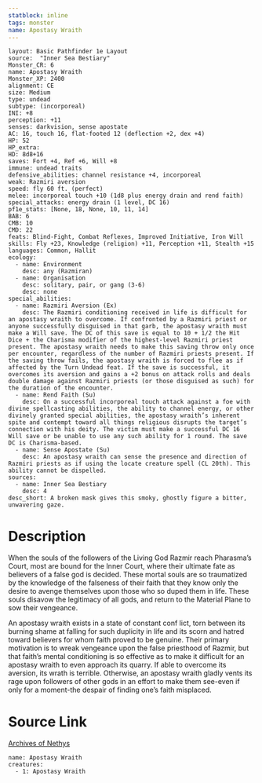 ```yaml
---
statblock: inline
tags: monster
name: Apostasy Wraith
---
```

```statblock
layout: Basic Pathfinder 1e Layout
source:  "Inner Sea Bestiary"
Monster_CR: 6
name: Apostasy Wraith
Monster_XP: 2400
alignment: CE
size: Medium
type: undead
subtype: (incorporeal)
INI: +8
perception: +11
senses: darkvision, sense apostate
AC: 16, touch 16, flat-footed 12 (deflection +2, dex +4)
HP: 52
HP_extra: 
HD: 8d8+16
saves: Fort +4, Ref +6, Will +8
immune: undead traits
defensive_abilities: channel resistance +4, incorporeal
weak: Razmiri aversion
speed: fly 60 ft. (perfect)
melee: incorporeal touch +10 (1d8 plus energy drain and rend faith)
special_attacks: energy drain (1 level, DC 16)
pf1e_stats: [None, 18, None, 10, 11, 14]
BAB: 6
CMB: 10
CMD: 22
feats: Blind-Fight, Combat Reflexes, Improved Initiative, Iron Will
skills: Fly +23, Knowledge (religion) +11, Perception +11, Stealth +15
languages: Common, Hallit
ecology:
  - name: Environment
    desc: any (Razmiran)
  - name: Organisation
    desc: solitary, pair, or gang (3-6)
    desc: none
special_abilities:
  - name: Razmiri Aversion (Ex)
    desc: The Razmiri conditioning received in life is difficult for an apostasy wraith to overcome. If confronted by a Razmiri priest or anyone successfully disguised in that garb, the apostasy wraith must make a Will save. The DC of this save is equal to 10 + 1/2 the Hit Dice + the Charisma modifier of the highest-level Razmiri priest present. The apostasy wraith needs to make this saving throw only once per encounter, regardless of the number of Razmiri priests present. If the saving throw fails, the apostasy wraith is forced to flee as if affected by the Turn Undead feat. If the save is successful, it overcomes its aversion and gains a +2 bonus on attack rolls and deals double damage against Razmiri priests (or those disguised as such) for the duration of the encounter.
  - name: Rend Faith (Su)
    desc: On a successful incorporeal touch attack against a foe with divine spellcasting abilities, the ability to channel energy, or other divinely granted special abilities, the apostasy wraith’s inherent spite and contempt toward all things religious disrupts the target’s connection with his deity. The victim must make a successful DC 16 Will save or be unable to use any such ability for 1 round. The save DC is Charisma-based.
  - name: Sense Apostate (Su)
    desc: An apostasy wraith can sense the presence and direction of Razmiri priests as if using the locate creature spell (CL 20th). This ability cannot be dispelled.
sources:
  - name: Inner Sea Bestiary
    desc: 4
desc_short: A broken mask gives this smoky, ghostly figure a bitter, unwavering gaze.
```
# Description
When the souls of the followers of the Living God Razmir reach Pharasma’s Court, most are bound for the Inner Court, where their ultimate fate as believers of a false god is decided. These mortal souls are so traumatized by the knowledge of the falseness of their faith that they know only the desire to avenge themselves upon those who so duped them in life. These souls disavow the legitimacy of all gods, and return to the Material Plane to sow their vengeance.

An apostasy wraith exists in a state of constant conf lict, torn between its burning shame at falling for such duplicity in life and its scorn and hatred toward believers for whom faith proved to be genuine. Their primary motivation is to wreak vengeance upon the false priesthood of Razmir, but that faith’s mental conditioning is so effective as to make it difficult for an apostasy wraith to even approach its quarry. If able to overcome its aversion, its wrath is terrible. Otherwise, an apostasy wraith gladly vents its rage upon followers of other gods in an effort to make them see-even if only for a moment-the despair of finding one’s faith misplaced.
# Source Link
[Archives of Nethys](https://aonprd.com/MonsterDisplay.aspx?ItemName=Apostasy%20Wraith)
```encounter-table
name: Apostasy Wraith
creatures:
  - 1: Apostasy Wraith
```
